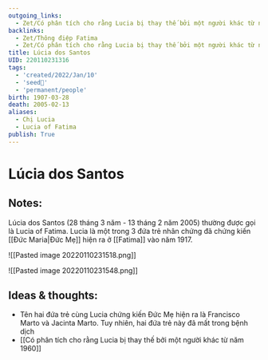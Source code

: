 ```yaml
---
outgoing_links:
  - Zet/Có phân tích cho rằng Lucia bị thay thế bởi một người khác từ năm 1960
backlinks:
  - Zet/Thông điệp Fatima
  - Zet/Có phân tích cho rằng Lucia bị thay thế bởi một người khác từ năm 1960
title: Lúcia dos Santos
UID: 220110231316
tags:
  - 'created/2022/Jan/10'
  - 'seed🥜'
  - 'permanent/people'
birth: 1907-03-28
death: 2005-02-13
aliases:
  - Chị Lucia
  - Lucia of Fatima
publish: True
---
```

# Lúcia dos Santos

## Notes:
Lúcia dos Santos (28 tháng 3 năm  - 13 tháng 2 năm 2005) thường được gọi là Lucia of Fatima. Lucia là một trong 3 đứa trẻ nhân chứng đã chứng kiến [[Đức Maria|Đức Mẹ]] hiện ra ở [[Fatima]] vào năm 1917. 

![[Pasted image 20220110231518.png]]

![[Pasted image 20220110231548.png]]

## Ideas & thoughts:
- Tên hai đứa trẻ cùng Lucia chứng kiến Đức Mẹ hiện ra là  Francisco Marto và Jacinta Marto. Tuy nhiên, hai đứa trẻ này đã mất trong bệnh dịch
- [[Có phân tích cho rằng Lucia bị thay thế bởi một người khác từ năm 1960]]